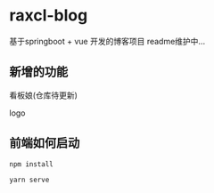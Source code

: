 # raxcl-blog
基于springboot + vue 开发的博客项目
readme维护中...

## 新增的功能
看板娘(仓库待更新)

logo


## 前端如何启动

```vue
npm install
```

```vue
yarn serve
```

